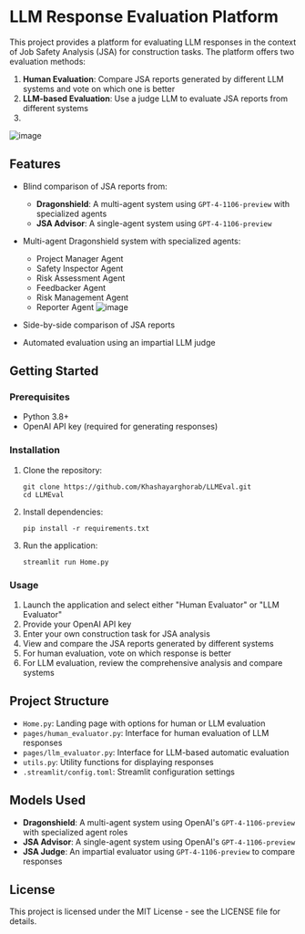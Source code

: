 # LLM Response Evaluation Platform

This project provides a platform for evaluating LLM responses in the context of Job Safety Analysis (JSA) for construction tasks. The platform offers two evaluation methods:

1. **Human Evaluation**: Compare JSA reports generated by different LLM systems and vote on which one is better
2. **LLM-based Evaluation**: Use a judge LLM to evaluate JSA reports from different systems
3. 
![image](https://github.com/user-attachments/assets/e8277444-715e-436a-bfd1-a7ac112b42e6)

## Features

- Blind comparison of JSA reports from:
  - **Dragonshield**: A multi-agent system using `GPT-4-1106-preview` with specialized agents
  - **JSA Advisor**: A single-agent system using `GPT-4-1106-preview`
- Multi-agent Dragonshield system with specialized agents:
  - Project Manager Agent
  - Safety Inspector Agent
  - Risk Assessment Agent
  - Feedbacker Agent
  - Risk Management Agent
  - Reporter Agent
 ![image](https://github.com/user-attachments/assets/606bfffe-fec1-4aaa-9a66-810d165a4a1a)

- Side-by-side comparison of JSA reports
- Automated evaluation using an impartial LLM judge

## Getting Started

### Prerequisites

- Python 3.8+
- OpenAI API key (required for generating responses)

### Installation

1. Clone the repository:
   ```
   git clone https://github.com/Khashayarghorab/LLMEval.git
   cd LLMEval
   ```

2. Install dependencies:
   ```
   pip install -r requirements.txt
   ```

3. Run the application:
   ```
   streamlit run Home.py
   ```

### Usage

1. Launch the application and select either "Human Evaluator" or "LLM Evaluator"
2. Provide your OpenAI API key
3. Enter your own construction task for JSA analysis
4. View and compare the JSA reports generated by different systems
5. For human evaluation, vote on which response is better
6. For LLM evaluation, review the comprehensive analysis and compare systems

## Project Structure

- `Home.py`: Landing page with options for human or LLM evaluation
- `pages/human_evaluator.py`: Interface for human evaluation of LLM responses
- `pages/llm_evaluator.py`: Interface for LLM-based automatic evaluation
- `utils.py`: Utility functions for displaying responses
- `.streamlit/config.toml`: Streamlit configuration settings

## Models Used

- **Dragonshield**: A multi-agent system using OpenAI's `GPT-4-1106-preview` with specialized agent roles
- **JSA Advisor**: A single-agent system using OpenAI's `GPT-4-1106-preview`
- **JSA Judge**: An impartial evaluator using `GPT-4-1106-preview` to compare responses

## License

This project is licensed under the MIT License - see the LICENSE file for details.
